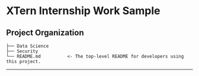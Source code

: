 # XTern Internship Work Sample


Project Organization
------------

    ├── Data Science
    ├── Security
    └── README.md          <- The top-level README for developers using this project.
------------
